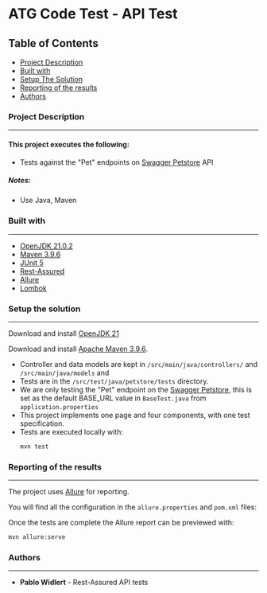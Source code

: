 # ATG Code Test - API Test

## Table of Contents
- [Project Description](#project-description)
- [Built with](#built-with)
- [Setup The Solution](#setup-the-solution)
- [Reporting of the results](#reporting-of-the-results)
- [Authors](#authors)

### Project Description

---
#### This project executes the following:

- Tests against the "Pet" endpoints on [Swagger Petstore](https://petstore.swagger.io/#/) API

##### Notes:
- Use Java, Maven

### Built with

---
- [OpenJDK 21.0.2](https://openjdk.org/projects/jdk/21/)
- [Maven 3.9.6](https://maven.apache.org/download.cgi)
- [JUnit 5](https://junit.org/junit5/)
- [Rest-Assured](https://rest-assured.io/)
- [Allure](https://allurereport.org/docs/junit5/)
- [Lombok](https://projectlombok.org/)

### Setup the solution

---
Download and install [OpenJDK 21](https://openjdk.org/projects/jdk/21/)

Download and install [Apache Maven 3.9.6](https://maven.apache.org/download.cgi).
-   Controller and data models are kept in `/src/main/java/controllers/` and `/src/main/java/models` and 
-   Tests are in the `/src/test/java/petstore/tests` directory.
-   We are only testing the "Pet" endpoint on the [Swagger Petstore](https://petstore.swagger.io/#/), this is set as the default BASE_URL value in `BaseTest.java` from `application.properties`
-   This project implements one page and four components, with one test specification.
-   Tests are executed locally with:
    ```bash
    mvn test
    ```

### Reporting of the results

---
The project uses [Allure](https://allurereport.org/docs/) for reporting.

You will find all the configuration in the `allure.properties` and `pom.xml` files:

Once the tests are complete the Allure report can be previewed with:

```bash
mvn allure:serve
```

### Authors

---
* **Pablo Widlert** -  Rest-Assured API tests
